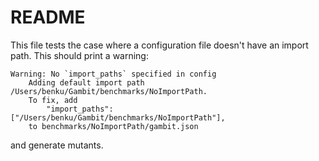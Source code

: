 # README

This file tests the case where a configuration file doesn't have an import path.
This should print a warning:

```
Warning: No `import_paths` specified in config
    Adding default import path /Users/benku/Gambit/benchmarks/NoImportPath.
    To fix, add
        "import_paths": ["/Users/benku/Gambit/benchmarks/NoImportPath"],
    to benchmarks/NoImportPath/gambit.json
```

and generate mutants.